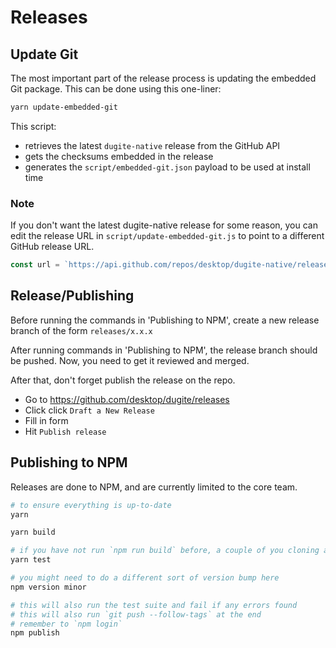 # Releases

## Update Git

The most important part of the release process is updating the embedded Git package. This can be done using this one-liner:

```sh
yarn update-embedded-git
```

This script:

- retrieves the latest `dugite-native` release from the GitHub API
- gets the checksums embedded in the release
- generates the `script/embedded-git.json` payload to be used at install time

### Note

If you don't want the latest dugite-native release for some reason, you can edit the release URL in `script/update-embedded-git.js` to point to a different GitHub release URL.

```js
const url = `https://api.github.com/repos/desktop/dugite-native/releases/23544533`
```

## Release/Publishing

Before running the commands in 'Publishing to NPM',
create a new release branch of the form `releases/x.x.x`

After running commands in 'Publishing to NPM', the release branch should be pushed. Now, you need to get it reviewed and merged.

After that, don't forget publish the release on the repo.

- Go to https://github.com/desktop/dugite/releases
- Click click `Draft a New Release`
- Fill in form
- Hit `Publish release`

## Publishing to NPM

Releases are done to NPM, and are currently limited to the core team.

```sh
# to ensure everything is up-to-date
yarn

yarn build

# if you have not run `npm run build` before, a couple of you cloning auth test will fail.
yarn test

# you might need to do a different sort of version bump here
npm version minor

# this will also run the test suite and fail if any errors found
# this will also run `git push --follow-tags` at the end
# remember to `npm login`
npm publish
```
